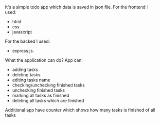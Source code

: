 It's a simple todo app which data is saved in json file.
For the frontend I used:

- html
- css
- javascript

For the backed I used:

- express.js.

What the application can do?
App can:

- adding tasks
- deleting tasks
- editing tasks name
- checking/unchecking finished tasks
- unchecking finished tasks
- marking all tasks as finished
- deleting all tasks which are finished

Additional app have counter which shows how many tasks is finished of all tasks

